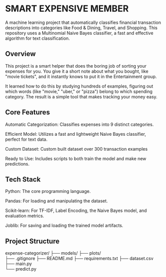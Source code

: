 # SMART EXPENSIVE MEMBER
A machine learning project that automatically classifies financial transaction descriptions into categories like Food & Dining, Travel, and Shopping. This repository uses a Multinomial Naive Bayes classifier, a fast and effective algorithm for text classification.

## Overview
This project is a smart helper that does the boring job of sorting your expenses for you. You give it a short note about what you bought, like "movie tickets", and it instantly knows to put it in the Entertainment group.

It learned how to do this by studying hundreds of examples, figuring out which words (like "movie," "uber," or "pizza") belong to which spending category. The result is a simple tool that makes tracking your money easy.
## Core Features
Automatic Categorization: Classifies expenses into 9 distinct categories.

Efficient Model: Utilizes a fast and lightweight Naive Bayes classifier, perfect for text data.

Custom Dataset: Custom built dataset over 300 transaction examples

Ready to Use: Includes scripts to both train the model and make new predictions.

## Tech Stack
Python: The core programming language.

Pandas: For loading and manipulating the dataset.

Scikit-learn: For TF-IDF, Label Encoding, the Naive Bayes model, and evaluation metrics.

Joblib: For saving and loading the trained model artifacts.

## Project Structure
expense-categorizer/
├── models/
├── plots/               
├── .gitignore
├── README.md
├── requirements.txt
├── dataset.csv          
├── main.py            
└── predict.py           
